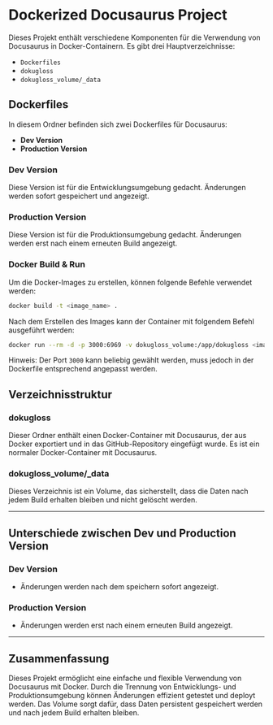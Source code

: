 
# Dockerized Docusaurus Project

Dieses Projekt enthält verschiedene Komponenten für die Verwendung von Docusaurus in Docker-Containern. Es gibt drei Hauptverzeichnisse:

- `Dockerfiles`
- `dokugloss`
- `dokugloss_volume/_data`

## Dockerfiles

In diesem Ordner befinden sich zwei Dockerfiles für Docusaurus:

- **Dev Version**
- **Production Version**

### Dev Version

Diese Version ist für die Entwicklungsumgebung gedacht. Änderungen werden sofort gespeichert und angezeigt.

### Production Version

Diese Version ist für die Produktionsumgebung gedacht. Änderungen werden erst nach einem erneuten Build angezeigt.

### Docker Build & Run

Um die Docker-Images zu erstellen, können folgende Befehle verwendet werden:

```bash
docker build -t <image_name> .
```

Nach dem Erstellen des Images kann der Container mit folgendem Befehl ausgeführt werden:

```bash
docker run --rm -d -p 3000:6969 -v dokugloss_volume:/app/dokugloss <image_name>
```
Hinweis: Der Port `3000` kann beliebig gewählt werden, muss jedoch in der Dockerfile entsprechend angepasst werden.

## Verzeichnisstruktur

### dokugloss

Dieser Ordner enthält einen Docker-Container mit Docusaurus, der aus Docker exportiert und in das GitHub-Repository eingefügt wurde. Es ist ein normaler Docker-Container mit Docusaurus.

### dokugloss_volume/_data

Dieses Verzeichnis ist ein Volume, das sicherstellt, dass die Daten nach jedem Build erhalten bleiben und nicht gelöscht werden.

----------

## Unterschiede zwischen Dev und Production Version

### Dev Version

-   Änderungen werden nach dem speichern sofort angezeigt.

### Production Version

-   Änderungen werden erst nach einem erneuten Build angezeigt.

----------

## Zusammenfassung

Dieses Projekt ermöglicht eine einfache und flexible Verwendung von Docusaurus mit Docker. Durch die Trennung von Entwicklungs- und Produktionsumgebung können Änderungen effizient getestet und deployt werden. Das Volume sorgt dafür, dass Daten persistent gespeichert werden und nach jedem Build erhalten bleiben.
